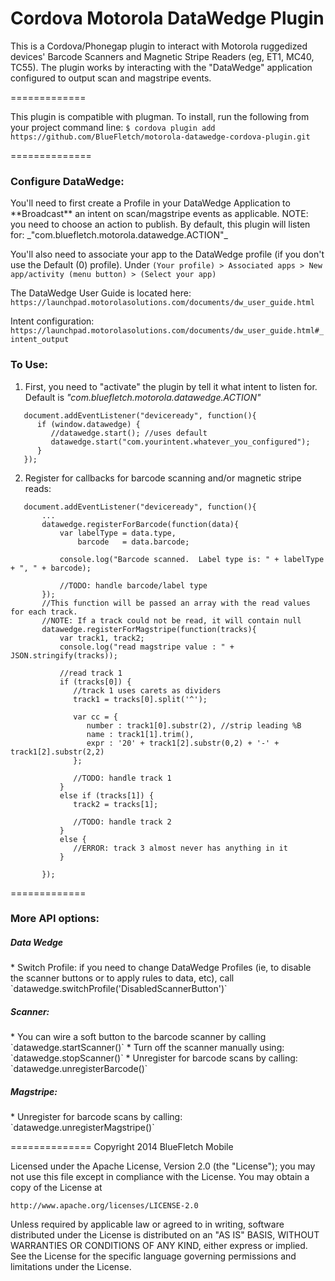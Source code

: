 Cordova Motorola DataWedge Plugin
============

This is a Cordova/Phonegap plugin to interact with Motorola ruggedized devices' Barcode Scanners and Magnetic Stripe Readers (eg, ET1, MC40, TC55).  The plugin works by interacting with the "DataWedge" application configured to output scan and magstripe events.

=============

This plugin is compatible with plugman.  To install, run the following from your project command line: 
```$ cordova plugin add https://github.com/BlueFletch/motorola-datawedge-cordova-plugin.git```


==============

<h3>Configure DataWedge:</h3>
You'll need to first create a Profile in your DataWedge Application to **Broadcast** an intent on scan/magstripe events as applicable.  NOTE: you need to choose an action to publish.  By default, this plugin will listen for: _"com.bluefletch.motorola.datawedge.ACTION"_

You'll also need to associate your app to the DataWedge profile (if you don't use the Default (0) profile). Under `(Your profile) > Associated apps > New app/activity (menu button) > (Select your app)`

The DataWedge User Guide is located here: `https://launchpad.motorolasolutions.com/documents/dw_user_guide.html`

Intent configuration: `https://launchpad.motorolasolutions.com/documents/dw_user_guide.html#_intent_output`


<h3>To Use:</h3>

1) First, you need to "activate" the plugin by tell it what intent to listen for.  Default is _"com.bluefletch.motorola.datawedge.ACTION"_
```
   document.addEventListener("deviceready", function(){ 
      if (window.datawedge) {
      	 //datawedge.start(); //uses default
         datawedge.start("com.yourintent.whatever_you_configured");
      }
   });
```

2) Register for callbacks for barcode scanning and/or magnetic stripe reads:
```
   document.addEventListener("deviceready", function(){ 
       ...
       datawedge.registerForBarcode(function(data){
           var labelType = data.type,
               barcode   = data.barcode;

           console.log("Barcode scanned.  Label type is: " + labelType + ", " + barcode);
           
           //TODO: handle barcode/label type
       });
       //This function will be passed an array with the read values for each track.  
       //NOTE: If a track could not be read, it will contain null
       datawedge.registerForMagstripe(function(tracks){
       	   var track1, track2;
           console.log("read magstripe value : " + JSON.stringify(tracks));

           //read track 1
           if (tracks[0]) {
              //track 1 uses carets as dividers
              track1 = tracks[0].split('^');
              
              var cc = {
                 number : track1[0].substr(2), //strip leading %B
                 name : track1[1].trim(),
                 expr : '20' + track1[2].substr(0,2) + '-' + track1[2].substr(2,2)
              };

              //TODO: handle track 1
           } 
           else if (tracks[1]) {
           	  track2 = tracks[1];
              
              //TODO: handle track 2
           } 
           else {
              //ERROR: track 3 almost never has anything in it
           }
		
       });
```


=============
<h3>More API options:</h3>

<h5>Data Wedge</h5>
* Switch Profile: if you need to change DataWedge Profiles (ie, to disable the scanner buttons or to apply rules to data, etc), call `datawedge.switchProfile('DisabledScannerButton')`

<h5>Scanner:</h5>
* You can wire a soft button to the barcode scanner by calling `datawedge.startScanner()`
* Turn off the scanner manually using: `datawedge.stopScanner()`
* Unregister for barcode scans by calling: `datawedge.unregisterBarcode()`

<h5>Magstripe:</h5>
* Unregister for barcode scans by calling: `datawedge.unregisterMagstripe()`

==============
Copyright 2014 BlueFletch Mobile

Licensed under the Apache License, Version 2.0 (the "License");
you may not use this file except in compliance with the License.
You may obtain a copy of the License at

    http://www.apache.org/licenses/LICENSE-2.0

Unless required by applicable law or agreed to in writing, software
distributed under the License is distributed on an "AS IS" BASIS,
WITHOUT WARRANTIES OR CONDITIONS OF ANY KIND, either express or implied.
See the License for the specific language governing permissions and
limitations under the License.

